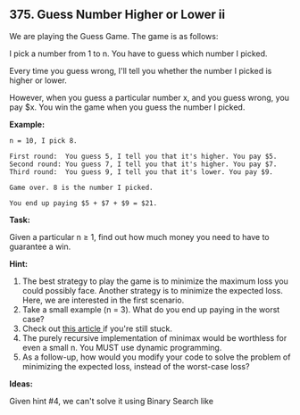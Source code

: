 ## 375. Guess Number Higher or Lower ii

We are playing the Guess Game. The game is as follows:

I pick a number from 1 to n. You have to guess which number I picked.

Every time you guess wrong, I'll tell you whether the number I picked is higher or lower.

However, when you guess a particular number x, and you guess wrong, you pay $x. You win the game when you guess the number I picked.

**Example:**

    n = 10, I pick 8.

    First round:  You guess 5, I tell you that it's higher. You pay $5.
    Second round: You guess 7, I tell you that it's higher. You pay $7.
    Third round:  You guess 9, I tell you that it's lower. You pay $9.
    
    Game over. 8 is the number I picked.
    
    You end up paying $5 + $7 + $9 = $21.
**Task:**

Given a particular n ≥ 1, find out how much money you need to have to guarantee a win.

**Hint:**

1. The best strategy to play the game is to minimize the maximum loss you could possibly face. Another strategy is to minimize the expected loss. Here, we are interested in the first scenario.
2. Take a small example (n = 3). What do you end up paying in the worst case?
3. Check out [this article ](https://en.wikipedia.org/wiki/Minimax)if you're still stuck.
4. The purely recursive implementation of minimax would be worthless for even a small n. You MUST use dynamic programming.
5. As a follow-up, how would you modify your code to solve the problem of minimizing the expected loss, instead of the worst-case loss?

**Ideas:**

Given hint #4, we can't solve it using Binary Search like 